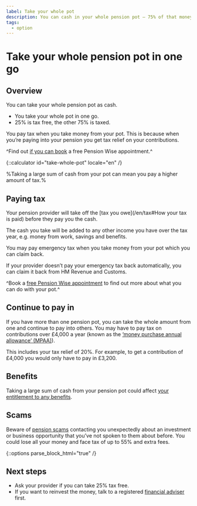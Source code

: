 ```yaml
---
label: Take your whole pot
description: You can cash in your whole pension pot – 75% of that money is taxable.
tags:
  - option
---
```


# Take your whole pension pot in one go

## Overview

You can take your whole pension pot as cash.

- You take your whole pot in one go.
- 25% is tax free, the other 75% is taxed.

You pay tax when you take money from your pot. This is because when you’re paying into your pension you get tax relief on your contributions.

^Find out [if you can book](/en/pension-type-tool) a free Pension Wise appointment.^

{::calculator id="take-whole-pot" locale="en" /}

%Taking a large sum of cash from your pot can mean you pay a higher amount of tax.%

## Paying tax

Your pension provider will take off the [tax you owe](/en/tax#How your tax is paid) before they pay you the cash.

The cash you take will be added to any other income you have over the tax year, e.g. money from work, savings and benefits.

You may pay emergency tax when you take money from your pot which you can claim back.

If your provider doesn’t pay your emergency tax back automatically, you can claim it back from
HM Revenue and Customs.

^Book a [free Pension Wise appointment](/en/appointments?icn=book-appointment&amp;ici=bottom-take-whole-pot) to find out more about what you can do with your pot.^

## Continue to pay in

If you have more than one pension pot, you can take the whole amount from one and continue to pay into others. You may have to pay tax on contributions over £4,000 a year (known as the [‘money purchase annual allowance’ (MPAA)](https://www.gov.uk/tax-on-your-private-pension/annual-allowance#lower-allowance-if-you-take-money-from-a-pension-pot)).

This includes your tax relief of 20%. For example, to get a contribution of £4,000 you would only have to pay in £3,200.

## Benefits

Taking a large sum of cash from your pension pot could affect [your entitlement to any benefits](/en/benefits).

## Scams

Beware of [pension scams](/en/scams) contacting you unexpectedly about an investment or business opportunity that you’ve not spoken to them about before. You could lose all your money and face tax of up to 55% and extra fees.

{::options parse_block_html="true" /}
<div class="next-steps next-steps--whole-pot">

## Next steps

- Ask your provider if you can take 25% tax free.
- If you want to reinvest the money, talk to a registered [financial adviser](/en/financial-advice) first.

</div>
